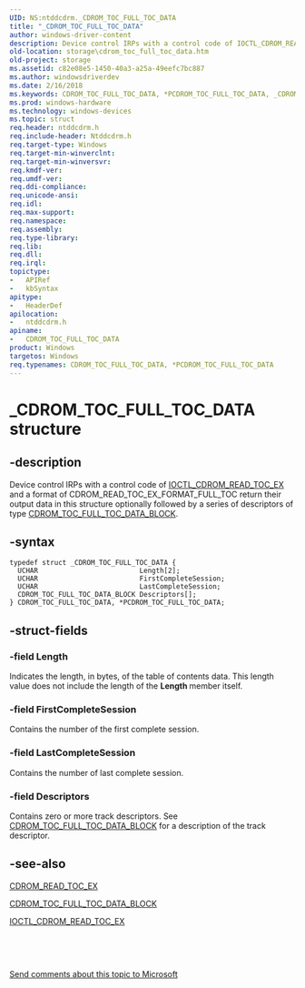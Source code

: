 ```yaml
---
UID: NS:ntddcdrm._CDROM_TOC_FULL_TOC_DATA
title: "_CDROM_TOC_FULL_TOC_DATA"
author: windows-driver-content
description: Device control IRPs with a control code of IOCTL_CDROM_READ_TOC_EX and a format of CDROM_READ_TOC_EX_FORMAT_FULL_TOC return their output data in this structure optionally followed by a series of descriptors of type CDROM_TOC_FULL_TOC_DATA_BLOCK.
old-location: storage\cdrom_toc_full_toc_data.htm
old-project: storage
ms.assetid: c82e08e5-1450-40a3-a25a-49eefc7bc887
ms.author: windowsdriverdev
ms.date: 2/16/2018
ms.keywords: CDROM_TOC_FULL_TOC_DATA, *PCDROM_TOC_FULL_TOC_DATA, _CDROM_TOC_FULL_TOC_DATA, PCDROM_TOC_FULL_TOC_DATA, ntddcdrm/CDROM_TOC_FULL_TOC_DATA, ntddcdrm/PCDROM_TOC_FULL_TOC_DATA, PCDROM_TOC_FULL_TOC_DATA structure pointer [Storage Devices], CDROM_TOC_FULL_TOC_DATA structure [Storage Devices], storage.cdrom_toc_full_toc_data, structs-CD-ROM_47099ab4-7dcb-4470-8350-8beea47587bd.xml
ms.prod: windows-hardware
ms.technology: windows-devices
ms.topic: struct
req.header: ntddcdrm.h
req.include-header: Ntddcdrm.h
req.target-type: Windows
req.target-min-winverclnt: 
req.target-min-winversvr: 
req.kmdf-ver: 
req.umdf-ver: 
req.ddi-compliance: 
req.unicode-ansi: 
req.idl: 
req.max-support: 
req.namespace: 
req.assembly: 
req.type-library: 
req.lib: 
req.dll: 
req.irql: 
topictype:
-	APIRef
-	kbSyntax
apitype:
-	HeaderDef
apilocation:
-	ntddcdrm.h
apiname:
-	CDROM_TOC_FULL_TOC_DATA
product: Windows
targetos: Windows
req.typenames: CDROM_TOC_FULL_TOC_DATA, *PCDROM_TOC_FULL_TOC_DATA
---
```


# _CDROM_TOC_FULL_TOC_DATA structure


## -description


Device control IRPs with a control code of <a href="..\ntddcdrm\ni-ntddcdrm-ioctl_cdrom_read_toc_ex.md">IOCTL_CDROM_READ_TOC_EX</a> and a format of CDROM_READ_TOC_EX_FORMAT_FULL_TOC return their output data in this structure optionally followed by a series of descriptors of type <a href="..\ntddcdrm\ns-ntddcdrm-_cdrom_toc_full_toc_data_block.md">CDROM_TOC_FULL_TOC_DATA_BLOCK</a>. 


## -syntax


````
typedef struct _CDROM_TOC_FULL_TOC_DATA {
  UCHAR                         Length[2];
  UCHAR                         FirstCompleteSession;
  UCHAR                         LastCompleteSession;
  CDROM_TOC_FULL_TOC_DATA_BLOCK Descriptors[];
} CDROM_TOC_FULL_TOC_DATA, *PCDROM_TOC_FULL_TOC_DATA;
````


## -struct-fields




### -field Length

Indicates the length, in bytes, of the table of contents data. This length value does not include the length of the <b>Length </b>member itself. 


### -field FirstCompleteSession

Contains the number of the first complete session. 


### -field LastCompleteSession

Contains the number of last complete session. 


### -field Descriptors

Contains zero or more track descriptors. See <a href="..\ntddcdrm\ns-ntddcdrm-_cdrom_toc_full_toc_data_block.md">CDROM_TOC_FULL_TOC_DATA_BLOCK</a> for a description of the track descriptor. 


## -see-also

<a href="..\ntddcdrm\ns-ntddcdrm-_cdrom_read_toc_ex.md">CDROM_READ_TOC_EX</a>



<a href="..\ntddcdrm\ns-ntddcdrm-_cdrom_toc_full_toc_data_block.md">CDROM_TOC_FULL_TOC_DATA_BLOCK</a>



<a href="..\ntddcdrm\ni-ntddcdrm-ioctl_cdrom_read_toc_ex.md">IOCTL_CDROM_READ_TOC_EX</a>



 

 

<a href="mailto:wsddocfb@microsoft.com?subject=Documentation%20feedback [storage\storage]:%20CDROM_TOC_FULL_TOC_DATA structure%20 RELEASE:%20(2/16/2018)&amp;body=%0A%0APRIVACY STATEMENT%0A%0AWe use your feedback to improve the documentation. We don't use your email address for any other purpose, and we'll remove your email address from our system after the issue that you're reporting is fixed. While we're working to fix this issue, we might send you an email message to ask for more info. Later, we might also send you an email message to let you know that we've addressed your feedback.%0A%0AFor more info about Microsoft's privacy policy, see http://privacy.microsoft.com/en-us/default.aspx." title="Send comments about this topic to Microsoft">Send comments about this topic to Microsoft</a>

